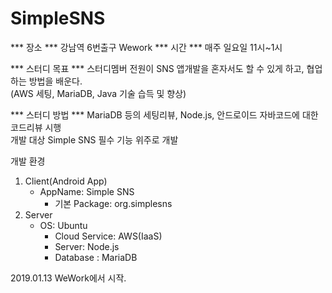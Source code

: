 # SimpleSNS

*** 장소 ***
강남역 6번출구 Wework	
*** 시간 ***
매주 일요일 11시~1시

*** 스터디 목표 ***
스터디멤버 전원이 SNS 앱개발을 혼자서도 할 수 있게 하고, 협업하는 방법을 배운다.	
(AWS 세팅, MariaDB, Java 기술 습득 및 향상)	

*** 스터디 방법 ***
MariaDB 등의 세팅리뷰, Node.js, 안드로이드 자바코드에 대한 코드리뷰 시행			
개발 대상	Simple SNS	필수 기능 위주로 개발
		
개발 환경
1. Client(Android App)
    - AppName: Simple SNS
		- 기본 Package: org.simplesns
2. Server
    - OS: Ubuntu
		- Cloud Service: AWS(IaaS)
		- Server: Node.js
		- Database : MariaDB 
    
2019.01.13 WeWork에서 시작.
